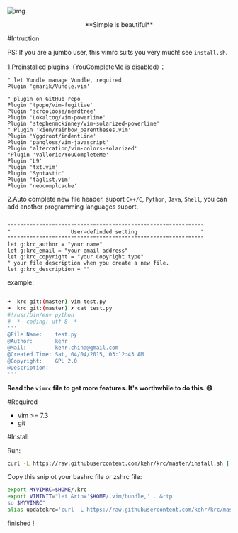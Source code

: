 

![img](./snip.png) 


<center>**Simple is beautiful**</center>

#Intruction  

PS: If you are a jumbo user, this vimrc suits you very much! see `install.sh`.

1.Preinstalled plugins（YouCompleteMe is disabled）：

```vim
" let Vundle manage Vundle, required
Plugin 'gmarik/Vundle.vim'

" plugin on GitHub repo
Plugin 'tpope/vim-fugitive'
Plugin 'scrooloose/nerdtree'
Plugin 'Lokaltog/vim-powerline'
Plugin 'stephenmckinney/vim-solarized-powerline'
" Plugin 'kien/rainbow_parentheses.vim'
Plugin 'Yggdroot/indentLine'
Plugin 'pangloss/vim-javascript'
Plugin 'altercation/vim-colors-solarized'
"Plugin 'Valloric/YouCompleteMe'
Plugin 'L9'
Plugin 'txt.vim'
Plugin 'Syntastic'
Plugin 'taglist.vim'
Plugin 'neocomplcache'
```

2.Auto complete new file header. suport `C++/C`, `Python`, `Java`, `Shell`, you can add another programming languages suport.  

```vim  

""""""""""""""""""""""""""""""""""""""""""""""""""""""""""""""
"                   User-definded setting                    "
""""""""""""""""""""""""""""""""""""""""""""""""""""""""""""""
let g:krc_author = "your name"
let g:krc_email = "your email address"
let g:krc_copyright = "your Copyright type"
" your file description when you create a new file.
let g:krc_description = ""

```
example:  

```bash  

➜  krc git:(master) vim test.py
➜  krc git:(master) ✗ cat test.py
#!/usr/bin/env python
# -*- coding: utf-8 -*-
'''
@File Name:    test.py
@Author:       kehr
@Mail:         kehr.china@gmail.com
@Created Time: Sat, 04/04/2015, 03:12:43 AM
@Copyright:    GPL 2.0
@Description:
'''

```

**Read the `vimrc` file to get more features. It's worthwhile to do this. :smile:**

#Required  
 * vim >= 7.3
 * git 

#Install    

Run:  

```bash
curl -L https://raw.githubusercontent.com/kehr/krc/master/install.sh | sh
```

Copy this snip ot your bashrc file or zshrc file: 

```bash
export MYVIMRC=$HOME/.krc
export VIMINIT="let &rtp='$HOME/.vim/bundle,' . &rtp
so $MYVIMRC"
alias updatekrc='curl -L https://raw.githubusercontent.com/kehr/krc/master/vimrc > ~/.krc'
```
finished ! 
